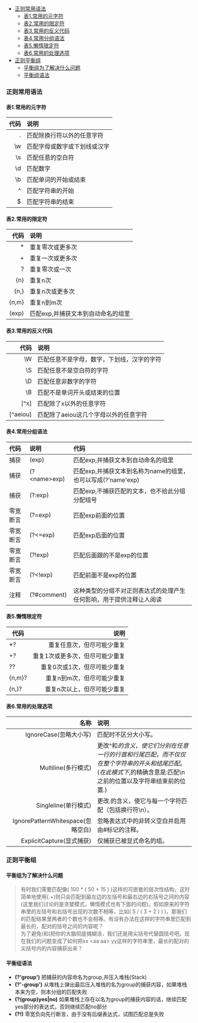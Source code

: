 - [正则常用语法](#%E6%AD%A3%E5%88%99%E5%B8%B8%E7%94%A8%E8%AF%AD%E6%B3%95)
  - [表1.常用的元字符](#%E8%A1%A81%E5%B8%B8%E7%94%A8%E7%9A%84%E5%85%83%E5%AD%97%E7%AC%A6)
  - [表2.常用的限定符](#%E8%A1%A82%E5%B8%B8%E7%94%A8%E7%9A%84%E9%99%90%E5%AE%9A%E7%AC%A6)
  - [表3.常用的反义代码](#%E8%A1%A83%E5%B8%B8%E7%94%A8%E7%9A%84%E5%8F%8D%E4%B9%89%E4%BB%A3%E7%A0%81)
  - [表4.常用分组语法](#%E8%A1%A84%E5%B8%B8%E7%94%A8%E5%88%86%E7%BB%84%E8%AF%AD%E6%B3%95)
  - [表5.懒惰限定符](#%E8%A1%A85%E6%87%92%E6%83%B0%E9%99%90%E5%AE%9A%E7%AC%A6)
  - [表6.常用的处理选项](#%E8%A1%A86%E5%B8%B8%E7%94%A8%E7%9A%84%E5%A4%84%E7%90%86%E9%80%89%E9%A1%B9)
- [正则平衡组](#%E6%AD%A3%E5%88%99%E5%B9%B3%E8%A1%A1%E7%BB%84)
  - [平衡组为了解决什么问题](#%E5%B9%B3%E8%A1%A1%E7%BB%84%E4%B8%BA%E4%BA%86%E8%A7%A3%E5%86%B3%E4%BB%80%E4%B9%88%E9%97%AE%E9%A2%98)
  - [平衡组语法](#%E5%B9%B3%E8%A1%A1%E7%BB%84%E8%AF%AD%E6%B3%95)
### 正则常用语法

#### 表1.常用的元字符
代码|说明|
---:|:---
. | 匹配除换行符以外的任意字符
\w | 匹配字母或数字或下划线或汉字
\s | 匹配任意的空白符
\d | 匹配数字
\b | 匹配单词的开始或结束
^ | 匹配字符串的开始
$ | 匹配字符串的结束

#### 表2.常用的限定符
代码|说明|
---:|:---
\* | 重复零次或更多次
\+ | 重复一次或更多次
? | 	重复零次或一次
{n} | 	重复n次
{n,} | 重复n次或更多次
{n,m} | 重复n到m次
(exp) | 匹配exp,并捕获文本到自动命名的组里

#### 表3.常用的反义代码
代码|说明|
---:|:---
\W | 匹配任意不是字母，数字，下划线，汉字的字符
\S | 匹配任意不是空白符的字符
\D | 匹配任意非数字的字符
\B | 匹配不是单词开头或结束的位置
[^x] | 匹配除了x以外的任意字符
[^aeiou] | 匹配除了aeiou这几个字母以外的任意字符

#### 表4.常用分组语法
代码|说明|代码|
:---|:---|:---
捕获 | (exp) | 匹配exp,并捕获文本到自动命名的组里
捕获 |(?\<name\>exp)|匹配exp,并捕获文本到名称为name的组里，也可以写成(?'name'exp) 
捕获 | (?:exp) | 匹配exp,不捕获匹配的文本，也不给此分组分配组号
零宽断言 | (?=exp) | 匹配exp前面的位置
零宽断言 | (?<=exp) | 匹配exp后面的位置
零宽断言 | (?!exp) | 匹配后面跟的不是exp的位置
零宽断言 | (?<!exp) | 匹配前面不是exp的位置
注释 | 	(?#comment)	| 这种类型的分组不对正则表达式的处理产生任何影响，用于提供注释让人阅读


#### 表5.懒惰限定符

代码|说明|
---|---:
*? | 重复任意次，但尽可能少重复
+? | 重复1次或更多次，但尽可能少重复
?? | 重复0次或1次，但尽可能少重复
{n,m}? | 重复n到m次，但尽可能少重复
{n,}? | 重复n次以上，但尽可能少重复

#### 表6.常用的处理选项

名称|说明|
---:|:---
IgnoreCase(忽略大小写) |匹配时不区分大小写。
Multiline(多行模式) | 更改^和$的含义，使它们分别在任意一行的行首和行尾匹配，而不仅仅在整个字符串的开头和结尾匹配。(在此模式下,$的精确含意是:匹配\n之前的位置以及字符串结束前的位置.)
Singleline(单行模式) | 更改.的含义，使它与每一个字符匹配（包括换行符\n）。
IgnorePatternWhitespace(忽略空白) | 忽略表达式中的非转义空白并启用由#标记的注释。
ExplicitCapture(显式捕获) |  仅捕获已被显式命名的组。

### 正则平衡组

#### 平衡组为了解决什么问题
> 有时我们需要匹配像( 100 * ( 50 + 15 ) )这样的可嵌套的层次性结构，这时简单地使用\(.+\)则只会匹配到最左边的左括号和最右边的右括号之间的内容(这里我们讨论的是贪婪模式，懒惰模式也有下面的问题)。假如原来的字符串里的左括号和右括号出现的次数不相等，比如( 5 / ( 3 + 2 ) ) )，那我们的匹配结果里两者的个数也不会相等。有没有办法在这样的字符串里匹配到最长的，配对的括号之间的内容呢？    
为了避免(和\(把你的大脑彻底搞糊涂，我们还是用尖括号代替圆括号吧。现在我们的问题变成了如何把xx <aa <bbb> <bbb> aa> yy这样的字符串里，最长的配对的尖括号内的内容捕获出来？

#### 平衡组语法
- **(?'group')** 把捕获的内容命名为group,并压入堆栈(Stack)
- **(?'-group')** 从堆栈上弹出最后压入堆栈的名为group的捕获内容，如果堆栈本来为空，则本分组的匹配失败
- **(?(group)yes|no)** 如果堆栈上存在以名为group的捕获内容的话，继续匹配yes部分的表达式，否则继续匹配no部分
- **(?!)** 零宽负向先行断言，由于没有后缀表达式，试图匹配总是失败
